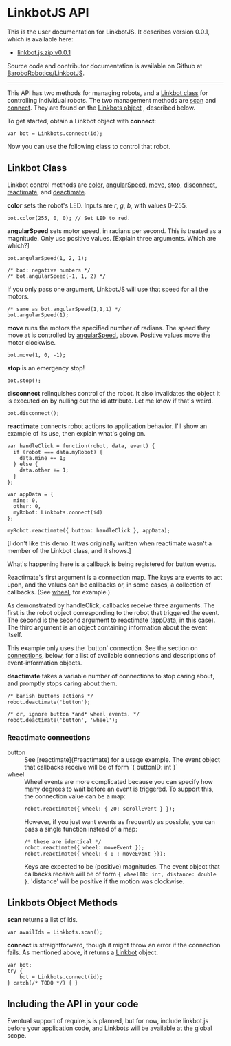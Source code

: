 # LinkbotJS API

This is the user documentation for LinkbotJS. It describes version 0.0.1,
which is available here:

* <a href="linkbot.js.zip">linkbot.js.zip v0.0.1</a>

Source code and contributor documentation is available on Github at
<a target=_new href="https://github.com/BaroboRobotics/LinkbotJS">BaroboRobotics/LinkbotJS</a>.

-----------

This API has two methods for managing robots, and a
<a href="#linkbot">Linkbot class</a>
for controlling individual robots. The two management methods are
<a href="#scan">scan</a> and
<a href="#connect">connect</a>. They are found on the
<a href="#Linkbots">Linkbots object</a>
, described below.

To get started, obtain a Linkbot object with
<a id="connect">**connect**</a>:

    var bot = Linkbots.connect(id);

Now you can use the following class to control that robot.

<a id="linkbot"></a>
## Linkbot Class

Linkbot control methods are
<a href="#color">color</a>,
<a href="#angSpeed">angularSpeed</a>,
<a href="#move">move</a>,
<a href="#stop">stop</a>,
<a href="#disconnect">disconnect</a>,
<a href="#reactimate">reactimate</a>, and
<a href="#deactimate">deactimate</a>.

<a id="color"></a>
**color** sets the robot's LED. Inputs are *r*, *g*, *b*, with values
0–255.

    bot.color(255, 0, 0); // Set LED to red.

<a id=angSpeed></a>
**angularSpeed**
sets motor speed, in radians per second. This is treated as a magnitude.
Only use positive values. [Explain three arguments. Which are which?]

    bot.angularSpeed(1, 2, 1);

    /* bad: negative numbers */
    /* bot.angularSpeed(-1, 1, 2) */

If you only pass one argument, LinkbotJS will use that speed for all the
motors.

    /* same as bot.angularSpeed(1,1,1) */
    bot.angularSpeed(1);

<a id=move></a>
**move**
runs the motors the specified number of radians. The speed they move at is
controlled by <a href="#angSpeed">angularSpeed</a>, above. Positive values
move the motor clockwise.

    bot.move(1, 0, -1);

<a id=stop></a>
**stop**
is an emergency stop!

    bot.stop();

<a id=disconnect></a>
**disconnect**
relinquishes control of the robot. It also invalidates the object it is
executed on by nulling out the id attribute. Let me know if that's weird.

    bot.disconnect();

<a id=reactimate></a>
**reactimate** connects robot actions to application behavior. I'll show an
example of its use, then explain what's going on.

    var handleClick = function(robot, data, event) {
      if (robot === data.myRobot) {
        data.mine += 1;
      } else {
        data.other += 1;
      }
    };

    var appData = {
      mine: 0,
      other: 0,
      myRobot: Linkbots.connect(id)
    };

    myRobot.reactimate({ button: handleClick }, appData);

[I don't like this demo. It was originally written when reactimate
wasn't a member of the Linkbot class, and it shows.]

What's happening here is a callback is being registered for button events.

Reactimate's first argument is a connection map. The keys are events to act
upon, and the values can be callbacks or, in some cases, a collection of
callbacks. (See <a href="#wheel">wheel</a>, for example.)

As demonstrated by handleClick, callbacks receive three arguments. The
first is the robot object corresponding to the robot that triggered the
event. The second is the second argument to reactimate (appData, in this
case). The third argument is an object containing information about the
event itself.

This example only uses the 'button' connection. See the section on <a
href="#connections">connections</a>, below, for a list of available
connections and descriptions of event-information objects.

<a id=deactimate></a>
**deactimate** takes a variable number of connections to stop caring about,
and promptly stops caring about them.

    /* banish buttons actions */
    robot.deactimate('button');

    /* or, ignore button *and* wheel events. */
    robot.deactimate('button', 'wheel');

<a id="connections"></a>
### Reactimate connections

<dl>
<a id="button"></a>
<dt>button</dt>
<dd>
See [reactimate](#reactimate) for a usage example. The event object that
callbacks receive will be of form `{ buttonID: int }`
</dd>
<a id="wheel"></a>
<dt>wheel</dt>
<dd>
Wheel events are more complicated because you can specify how many degrees
to wait before an event is triggered. To support this, the connection value
can be a map:

    robot.reactimate({ wheel: { 20: scrollEvent } });

However, if you just want events as frequently as possible, you can pass a
single function instead of a map:

    /* these are identical */
    robot.reactimate({ wheel: moveEvent });
    robot.reactimate({ wheel: { 0 : moveEvent }});

Keys are expected to be (positive) magnitudes. The event object that
callbacks receive will be of form `{ wheelID: int, distance: double }`.
'distance' will be positive if the motion was clockwise.
</dd>
</dl>

<a id="Linkbots"></a>
## Linkbots Object Methods

<a id=scan></a>
**scan** returns a list of ids.

    var availIds = Linkbots.scan();

<a id=connect></a>
**connect** is straightforward, though it might throw an error if the
connection fails. As mentioned above, it returns a <a
href="#linkbot">Linkbot</a> object.

    var bot;
    try {
        bot = Linkbots.connect(id);
    } catch(/* TODO */) { }


## Including the API in your code

Eventual support of require.js is planned, but for now, include linkbot.js
before your application code, and Linkbots will be available at the
global scope.
